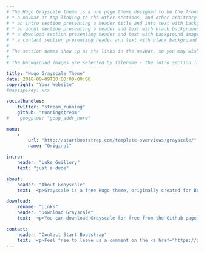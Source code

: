 ```yaml
---
# The Hugo Grayscale theme is a one page theme designed to be the front page to your site.  Its content is populated via the front-matter in content/_index.md.  The page consists of, in order:
# * a navbar at top linking to the other sections, and other arbitrary links
# * an intro section presenting a header title and into text with background image
# * an about section presenting a header and text with black background
# * a download section presenting header and text with background image
# * a contact section presenting header and text with black background
#
# The section names show up as the links in the navbar, so you may wish to rename them if, for example, you're not using it for the purpose suggested by the default section name.
#
# The background images are selected by filename - the intro section image must be named "intro-bg.jpg" and placed in the "static/img/" directory for your site.  Similarly, the downloads section image must be named "downloads-bg.jpg" and placed in the "static/img/" directory for your site.  See the default images in the theme's static directory for file size reference.

title: "Hugo Grayscale Theme"
date: 2018-09-09T00:00:00-00:00
copyright: "Your Website"
#mapsapikey: xxx

socialhandles:
    twitter: "stream_running"
    github: "runningstream"
#    googplus: "goog_addr_here"

menu:
    -
        url: "http://startbootstrap.com/template-overviews/grayscale/"
        name: "Original"

intro:
    header: "Luke Guillory"
    text: "just a dude"

about:
    header: "About Grayscale"
    text: '<p>Grayscale is a free Hugo theme, originally created for Bootstrap by Start Bootstrap. It can be yours right now, simply download the template from <a href="https://github.com/runningstream/hugograyscale/">the Github page</a>. The theme is open source, and you can use it for any purpose, personal or commercial.</p> <p>This theme was also adapted from a Jekyll version, brought to you by <a href="https://github.com/jeromelachaud">Jerome Lachaud</a></p> <p>This theme features stock photos by <a href="http://gratisography.com/">Gratisography</a> along with a custom Google Maps skin courtesy of <a href="http://snazzymaps.com/">Snazzy Maps</a>.</p> <p>Grayscale includes full HTML, CSS, and custom JavaScript files along with SASS and LESS files for easy customization!</p>'

download:
    rename: "Links"
    header: "Download Grayscale"
    text: '<p>You can download Grayscale for free from the Github page.</p><a href="https://github.com/runningstream/hugograyscale/" class="btn btn-default btn-lg">Visit Download Page</a>'

contact:
    header: "Contact Start Bootstrap"
    text: '<p>Feel free to leave us a comment on the <a href="https://github.com/runningstream/hugograyscale/">Grayscale template Github page</a> to give some feedback about this theme!</p>'
---
```

